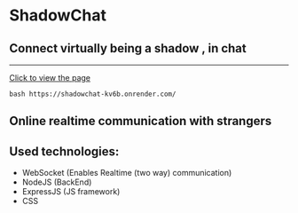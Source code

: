 ﻿# ShadowChat
## Connect virtually being a shadow , in chat
_______________________________

[Click to view the page](https://shadowchat-kv6b.onrender.com/)

```bash https://shadowchat-kv6b.onrender.com/```

## Online realtime communication with strangers

## Used technologies:
* WebSocket (Enables Realtime (two way) communication)
* NodeJS (BackEnd)
* ExpressJS (JS framework)
* CSS
